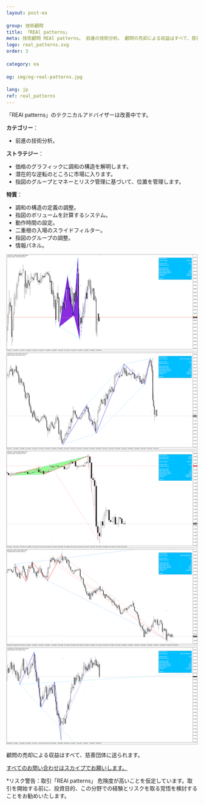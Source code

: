 ```yaml
---
layout: post-ea

group: 技術顧問
title: 「REAl patterns」
meta: 技術顧問 REAl patterns。 前進の技術分析。 顧問の売却による収益はすべて、慈善団体に送られます。
logo: real_patterns.svg
order: 3

category: ea

og: img/og-real-patterns.jpg

lang: jp
ref: real_patterns
---
```


「REAl patterns」のテクニカルアドバイザーは改善中です。


**カテゴリー**：
  - 前進の技術分析。

**ストラテジー**：
  - 価格のグラフィックに調和の構造を解明します。
  - 潜在的な逆転のところに市場に入ります。
  - 指図のグループとマネーとリスク管理に基づいて、位置を管理します。

**特質**：
  - 調和の構造の定義の調整。
  - 指図のボリュームを計算するシステム。
  - 動作時間の設定。
  - 二重根の入場のスライドフィルター。
  - 指図のグループの調整。
  - 情報パネル。

<a data-fancybox="gallery" href="/img/ea/en/ENG - USDCHF M15 (2017).png"><img src="/img/ea/en/ENG - USDCHF M15 (2017).png" alt=""></a>
<a data-fancybox="gallery" href="/img/ea/en/ENG - USDJPY M30 (2017).png"><img src="/img/ea/en/ENG - USDJPY M30 (2017).png" alt=""></a>
<a data-fancybox="gallery" href="/img/ea/en/ENG - GBPUSD H1 (2016).png"><img src="/img/ea/en/ENG - GBPUSD H1 (2016).png" alt=""></a>
<a data-fancybox="gallery" href="/img/ea/en/ENG - EURUSD H4 (2010).png"><img src="/img/ea/en/ENG - EURUSD H4 (2010).png" alt=""></a>
<a data-fancybox="gallery" href="/img/ea/en/ENG - AUDUSD D1 (2016-2017).png"><img src="/img/ea/en/ENG - AUDUSD D1 (2016-2017).png" alt=""></a>

顧問の売却による収益はすべて、慈善団体に送られます。

<a href="skype:chutkoy89?chat" target="_blank">すべてのお問い合わせはスカイプでお願いします。</a>

*リスク警告：取引「REAl patterns」 危険度が高いことを仮定しています。取引を開始する前に、投資目的、この分野での経験とリスクを取る覚悟を検討することをお勧めいたします。
